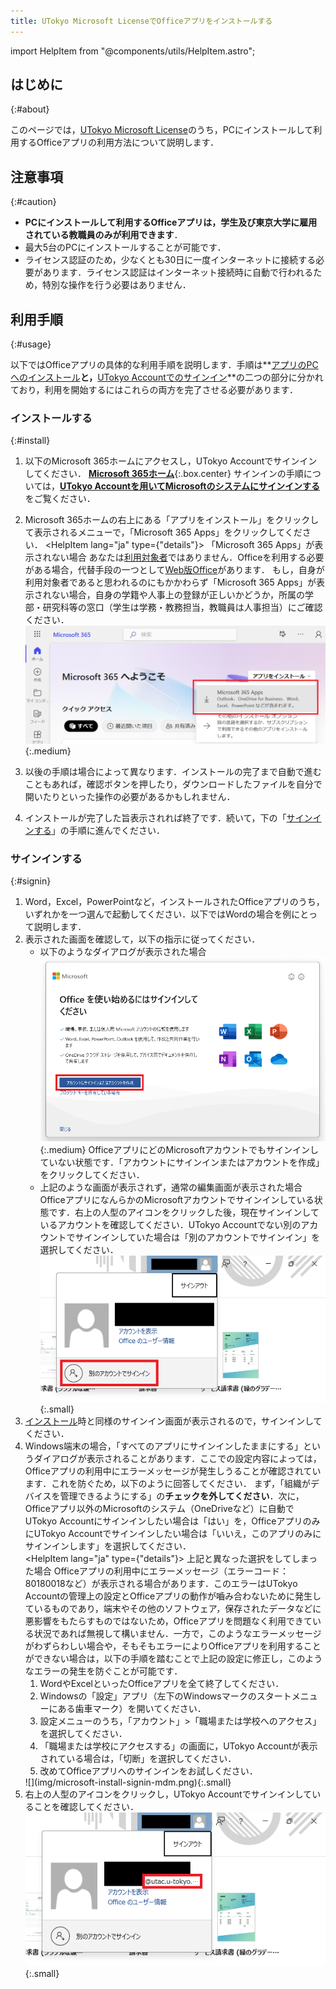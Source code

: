 ```yaml
---
title: UTokyo Microsoft LicenseでOfficeアプリをインストールする
---
```


import HelpItem from "@components/utils/HelpItem.astro";

## はじめに
{:#about}

このページでは，[UTokyo Microsoft License](.)のうち，PCにインストールして利用するOfficeアプリの利用方法について説明します．

## 注意事項
{:#caution}

- **PCにインストールして利用するOfficeアプリは，学生及び東京大学に雇用されている教職員のみが利用できます**．
- 最大5台のPCにインストールすることが可能です．
- ライセンス認証のため，少なくとも30日に一度インターネットに接続する必要があります．ライセンス認証はインターネット接続時に自動で行われるため，特別な操作を行う必要はありません．

## 利用手順
{:#usage}

以下ではOfficeアプリの具体的な利用手順を説明します．手順は**[アプリのPCへのインストール](#install)**と，**[UTokyo Accountでのサインイン](#signin)**の二つの部分に分かれており，利用を開始するにはこれらの両方を完了させる必要があります．

### インストールする
{:#install}

1. 以下のMicrosoft 365ホームにアクセスし，UTokyo Accountでサインインしてください．
**[Microsoft 365ホーム](https://portal.office.com/?auth=2)**{:.box.center}
サインインの手順については，[**UTokyo Accountを用いてMicrosoftのシステムにサインインする**](signin)をご覧ください．
1. Microsoft 365ホームの右上にある「アプリをインストール」をクリックして表示されるメニューで，「Microsoft 365 Apps」をクリックしてください．
    <HelpItem lang="ja" type={"details"}>
    <Fragment slot="problem">「Microsoft 365 Apps」が表示されない場合</Fragment>
    <Fragment slot="solution">あなたは[利用対象者](#caution)ではありません．Officeを利用する必要がある場合，代替手段の一つとして[Web版Office](/microsoft/#office_web)があります．
    もし，自身が利用対象者であると思われるのにもかかわらず「Microsoft 365 Apps」が表示されない場合，自身の学籍や人事上の登録が正しいかどうか，所属の学部・研究科等の窓口（学生は学務・教務担当，教職員は人事担当）にご確認ください．</Fragment>
    </HelpItem>
    ![](img/microsoft-install-install-download.png){:.medium}

1. 以後の手順は場合によって異なります．インストールの完了まで自動で進むこともあれば，確認ボタンを押したり，ダウンロードしたファイルを自分で開いたりといった操作の必要があるかもしれません．
1. インストールが完了した旨表示されれば終了です．続いて，下の「[サインインする](#signin)」の手順に進んでください．

### サインインする
{:#signin}

1. Word，Excel，PowerPointなど，インストールされたOfficeアプリのうち，いずれかを一つ選んで起動してください．以下ではWordの場合を例にとって説明します．
1. 表示された画面を確認して，以下の指示に従ってください．
    - 以下のようなダイアログが表示された場合
      ![](img/microsoft-install-signin-new.png){:.medium}
      OfficeアプリにどのMicrosoftアカウントでもサインインしていない状態です．「アカウントにサインインまたはアカウントを作成」をクリックしてください．
    - 上記のような画面が表示されず，通常の編集画面が表示された場合
      OfficeアプリになんらかのMicrosoftアカウントでサインインしている状態です．右上の人型のアイコンをクリックした後，現在サインインしているアカウントを確認してください．UTokyo Accountでない別のアカウントでサインインしていた場合は「別のアカウントでサインイン」を選択してください．
      ![](img/microsoft-install-signin-switch.png){:.small}
1. [インストール](#install)時と同様のサインイン画面が表示されるので，サインインしてください．
1. Windows端末の場合，「すべてのアプリにサインインしたままにする」というダイアログが表示されることがあります．ここでの設定内容によっては，Officeアプリの利用中にエラーメッセージが発生しうることが確認されています．これを防ぐため，以下のように回答してください．
    まず，「組織がデバイスを管理できるようにする」の**チェックを外してください**．次に，Officeアプリ以外のMicrosoftのシステム（OneDriveなど）に自動でUTokyo Accountにサインインしたい場合は「はい」を，OfficeアプリのみにUTokyo Accountでサインインしたい場合は「いいえ，このアプリのみにサインインします」を選択してください．   
    <HelpItem lang="ja" type={"details"}>
    <Fragment slot="problem">上記と異なった選択をしてしまった場合</Fragment>
    <Fragment slot="solution">Officeアプリの利用中にエラーメッセージ（エラーコード：80180018など）が表示される場合があります．このエラーはUTokyo Accountの管理上の設定とOfficeアプリの動作が嚙み合わないために発生しているものであり，端末やその他のソフトウェア，保存されたデータなどに悪影響をもたらすものではないため，Officeアプリを問題なく利用できている状況であれば無視して構いません．一方で，このようなエラーメッセージがわずらわしい場合や，そもそもエラーによりOfficeアプリを利用することができない場合は，以下の手順を踏むことで上記の設定に修正し，このようなエラーの発生を防ぐことが可能です．</Fragment>
    1. WordやExcelといったOfficeアプリを全て終了してください．
    1. Windowsの「設定」アプリ（左下のWindowsマークのスタートメニューにある歯車マーク）を開いてください．
    1. 設定メニューのうち，「アカウント」>「職場または学校へのアクセス」を選択してください．
    1. 「職場または学校にアクセスする」の画面に，UTokyo Accountが表示されている場合は，「切断」を選択してください．
    1. 改めてOfficeアプリへのサインインをお試しください．
    </HelpItem>
    ![](img/microsoft-install-signin-mdm.png){:.small}
1. 右上の人型のアイコンをクリックし，UTokyo Accountでサインインしていることを確認してください．
    ![](img/microsoft-install-signin-confirm.png){:.small}


